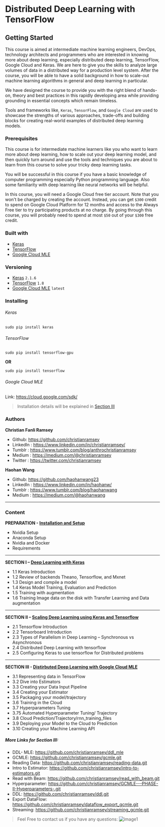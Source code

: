 # Distributed Deep Learning with TensorFlow
## Getting Started 
This course is aimed at intermediate machine learning engineers, DevOps, technology architects and programmers who are interested in knowing more about deep learning, especially distributed deep learning, TensorFlow, Google Cloud and Keras. We are here to give you the skills to analyze large volumes of data in a distributed way for a production level system. After the course, you will be able to have a solid background in how to scale-out machine learning algorithms in general and deep learning in particular. 

We have designed the course to provide you with the right blend of hands-on, theory and best practices in this rapidly developing area while providing grounding in essential concepts which remain timeless.

 Tools and frameworks like, `Keras`, `TensorFlow`, and `Google Cloud` are used to showcase the strengths of various approaches, trade-offs and building blocks for creating real-world examples of distributed deep learning models.


### Prerequisites
This course is for intermediate machine learners like you who want to learn more about deep learning, how to scale out your deep learning model, and then quickly turn around and use the tools and techniques you are about to learn from this course to solve your tricky deep learning tasks. 

You will be successful in this course if you have a basic knowledge of computer programming especially Python programming language. Also some familiarity with deep learning like neural networks will be helpful. 

In this course, you will need a Google Cloud free tier account. Note that you won't be charged by creating the account. Instead, you can get `$300` credit to spend on Google Cloud Platform for 12 months and access to the Always Free tier to try participating products at no charge. By going through this course, you will probably need to spend at most `$50` out of your `$300` free credit. 

### Built with 
* [Keras](https://keras.io/)
* [TensorFlow](https://www.tensorflow.org/) 
* [Google Cloud MLE](https://cloud.google.com/ml-engine/)

### Versioning 
* [Keras](https://github.com/keras-team/keras) `2.1.6`
* [TensorFlow](https://github.com/tensorflow/tensorflow) `1.8`
* [Google Cloud MLE](https://cloud.google.com/source-repositories/) `latest`

### Installing 
###### Keras
```
sudo pip install keras
```
###### TensorFlow 
```
sudo pip install tensorflow-gpu
```
**OR**
```
sudo pip install tensorflow
```
###### Google Cloud MLE
Link: https://cloud.google.com/sdk/
> Installation details will be explained in [Section III](https://github.com/christianramsey/Tensorflow-for-Distributed-Deep-Learning)

### Authors 
**Christian Fanli Ramsey** 
* Github: https://github.com/christianramsey
* LinkedIn : https://www.linkedin.com/in/christianramsey/
* Tumblr : https://www.tumblr.com/blog/anthrochristianramsey
* Medium : https://medium.com/@christianramsey
* Twitter : https://twitter.com/christianramsey

**Haohan Wang**
* Github: https://github.com/haohanwang23 
* LinkedIn : https://www.linkedin.com/in/haohanw/
* Tumblr : https://www.tumblr.com/blog/haohanwang 
* Medium : https://medium.com/@haohanwang

***
### Content
**PREPARATION - [Installation and Setup](https://github.com/mxmnml/Distributed-Deep-Learning-with-Tensorflow/tree/master/0.%20Setup%20distributed%20deep%20learning%20enviornment)**
* Nvidia Setup
* Anaconda Setup
* Nvidia and Docker
* Requirements
---

**SECTION I – [Deep Learning with Keras](https://github.com/mxmnml/Distributed-Deep-Learning-with-Tensorflow/tree/master/1.%20Deep%20Learning%20with%20Keras)**
* 1.1 Keras Introduction
* 1.2 Review of backends Theano, Tensorflow, and Mxnet
* 1.3 Design and compile a model
* 1.4 Keras Model Training, Evaluation and Prediction
* 1.5 Training with augmentation 
* 1.6 Training Image data on the disk with Transfer Learning and Data augmentation 
-----

**SECTION II – [Scaling Deep Learning using Keras and Tensorflow](https://github.com/mxmnml/Distributed-Deep-Learning-with-Tensorflow/tree/master/2.%20Distributed%20TensorFlow%20%26%20Keras)**
* 2.1 Tensorflow Introduction
* 2.2 Tensorboard Introduction
* 2.3 Types of Parallelism in Deep Learning – Synchronous vs Asynchronous
* 2.4 Distributed Deep Learning with tensorflow 
* 2.5 Configuring Keras to use tensorflow for Distributed problems 
---

**SECTION III - [Distirbuted Deep Learning with Google Cloud MLE](https://github.com/mxmnml/Distributed-Deep-Learning-with-Tensorflow/tree/master/3.%20Distributed%20Deep%20Learning%20with%20Google%20ML%20Engine)**
* 3.1 Representing data in TensorFlow
* 3.2 Dive into Estimators
* 3.3 Creating your Data Input Pipeline
* 3.4 Creating your Estimator
* 3.5 Packaging your model/trajectory 
* 3.6 Training in the Cloud
* 3.7 Hyperparameters Tuning
* 3.75 Automated Hyperparameter Tuning/ Trajectory 
* 3.8 Cloud Prediction/Trajectory/rnn_training_files
* 3.9 Deploying your Model to the Cloud to Prediction 
* 3.10 Creating your Machine Learning API

##### More Links for Section III: 
* DDL- MLE: https://github.com/christianramsey/ddl_mle
* GCMLE: https://github.com/christianramsey/gcmle.git
* Reading Data: https://github.com/christianramsey/reading-data.git
* Intro to Estimator: https://github.com/christianramsey/intro-to-estimators.git
* Read with Beam: https://github.com/christianramsey/read_with_beam.git
* Hyperparameter: https://github.com/christianramsey/GCMLE---PHASE-II-Hyperparameters-.git
* DDL: https://github.com/christianramsey/ddl.git
* Export DataFlow: https://github.com/christianramsey/dataflow_export_gcmle.git
* Streaming: https://github.com/christianramsey/streaming_gcmle.git

> Feel Free to contact us if you have any questions: 
![image1](https://ibb.co/eBw6G7)

